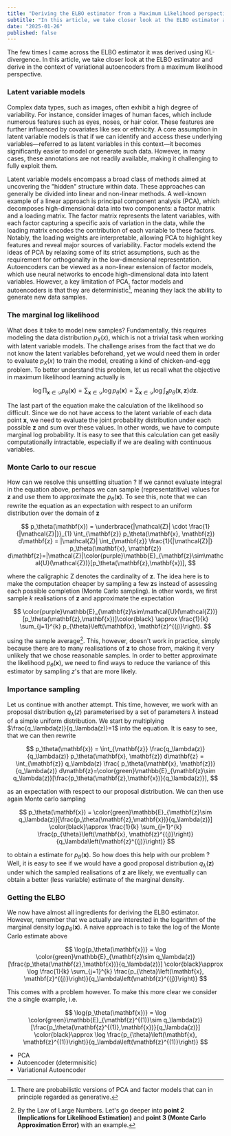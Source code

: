 ```yaml
---
title: "Deriving the ELBO estimator from a Maximum Likelihood perspective"
subtitle: "In this article, we take closer look at the ELBO estimator and derive in the context of variational autoencoders from a maximum likelihood perspective."
date: "2025-01-26"
published: false
---
```


The few times I came across the ELBO estimator it was derived using KL-divergence. In this article, we take closer look at the ELBO estimator and derive in the context of variational autoencoders from a maximum likelihood perspective.

### Latent variable models

<!-- Complex data types such as images contain a lot of variability. Consider for example images of (human) faces. Faces contain a multitude of features including eyes, noses or hair color. Further these features depend on various other covariates such as sex or ethnicity. A fundamental (and quite reasonable) assumption in latent variable models is that once we have access to these variables or features, which are this context also called latent variables, it is much easier to model or generate such data. However, often we unfortunately do not have accesss to such annotations making it difficult to leverage them. -->

Complex data types, such as images, often exhibit a high degree of variability. For instance, consider images of human faces, which include numerous features such as eyes, noses, or hair color. These features are further influenced by covariates like sex or ethnicity. A core assumption in latent variable models is that if we can identify and access these underlying variables—referred to as latent variables in this context—it becomes significantly easier to model or generate such data. However, in many cases, these annotations are not readily available, making it challenging to fully exploit them.

<!-- Latent variable models describe a large family of different approaches that can be used to learn the "hidden" structure of data. These can be roughly categorised in linear and non-linear approaches. The perhaps most well-known method is principal component analysis (PCA) which decomposes high-dimensional data into factor and loading matrices. The factor matrix can be considered as the latent variables of the data, where each factor is representative for a axis of variation in the data and is encoded in the loading matrix. Crucially, the loading weights are interpretable, meaning that PCA can elucidate important features and thus indicate important sources of variability. Factor models are similar to PCA, but relax some of the stringent assumptions which enforce, for example, orthogonality in the lower dimensional basis representation. -->

Latent variable models encompass a broad class of methods aimed at uncovering the "hidden" structure within data. These approaches can generally be divided into linear and non-linear methods. A well-known example of a linear approach is principal component analysis (PCA), which decomposes high-dimensional data into two components: a factor matrix and a loading matrix. The factor matrix represents the latent variables, with each factor capturing a specific axis of variation in the data, while the loading matrix encodes the contribution of each variable to these factors. Notably, the loading weights are interpretable, allowing PCA to highlight key features and reveal major sources of variability. Factor models extend the ideas of PCA by relaxing some of its strict assumptions, such as the requirement for orthogonality in the low-dimensional representation. Autoencoders can be viewed as a non-linear extension of factor models, which use neural networks to encode high-dimensional data into latent variables. However, a key limitation of PCA, factor models and autoencoders is that they are deterministic[^1], meaning they lack the ability to generate new data samples.

<!--
What does it take to model the new samples ? This fundamentally boils down to modelling the data distribution $p_X(x)$ and turns out to be not trivial in the case latent variable models. To understand this, recall that we don't know latent variables beforehand and so this becomes some sort of chicken and egg problem. We know that if we had only access to the latent variables it would be much easier to generate new data points, i.e. if we knew the eycolor, hair color and ethnicity we could generate a new face. On the other hand we cannot evaluate the probability -->

### The marginal log likelihood

What does it take to model new samples? Fundamentally, this requires modeling the data distribution $p_X(x)$, which is not a trivial task when working with latent variable models. The challenge arises from the fact that we do not know the latent variables beforehand, yet we would need them in order to evaluate $p_X(x)$ to train the model, creating a kind of chicken-and-egg problem. To better understand this problem, let us recall what the objective in maximum likelihood learning actually is

$$
\log \prod_{\mathbf{x} \in \mathcal{D}} p_\theta(\mathbf{x} )=\sum_{\mathbf{x} \in \mathcal{D}} \log p_\theta(\mathbf{x})=\sum_{\mathbf{x} \in \mathcal{D}} \log \int_{\mathbf{z}} p_\theta(\mathbf{x}, \mathbf{z}) d\mathbf{z}.
$$

The last part of the equation make the calculation of the likelihood so difficult. Since we do not have access to the latent variable of each data point $\mathbf{x}$, we need to evaluate the joint probability distribution under each possible $\mathbf{z}$ and sum over these values. In other words, we have to compute marginal log probability. It is easy to see that this calculation can get easily computationally intractable, especially if we are dealing with continuous variables.

### Monte Carlo to our rescue

How can we resolve this unsettling situation ? If we cannot evaluate integral in the equation above, perhaps we can sample (representatitive) values for $\mathbf{z}$ and use them to approximate the $p_\theta(\mathbf{x})$. To see this, note that we can rewrite the equation as an expectation with respect to an uniform distribution over the domain of $\mathbf{z}$

$$
p_\theta(\mathbf{x}) = \underbrace{|\mathcal{Z}| \cdot \frac{1}{|\mathcal{Z}|}}_{1} \int_{\mathbf{z}} p_\theta(\mathbf{x}, \mathbf{z}) d\mathbf{z} = |\mathcal{Z}| \int_{\mathbf{z}}  \frac{1}{|\mathcal{Z}|}  p_\theta(\mathbf{x}, \mathbf{z}) d\mathbf{z}=|\mathcal{Z}|\color{purple}\mathbb{E}_{\mathbf{z}\sim\mathcal{U}(\mathcal{Z})}[p_\theta(\mathbf{z},\mathbf{x})],
$$

where the caligraphic Z denotes the cardinality of $\mathbf{z}$. The idea here is to make the computation cheaper by sampling a few $\mathbf{z}$s instead of assessing each possible completion (Monte Carlo sampling). In other words, we first sample $k$ realisations of $\mathbf{z}$ and approximate the expectation

$$
\color{purple}\mathbb{E}_{\mathbf{z}\sim\mathcal{U}(\mathcal{Z})}[p_\theta(\mathbf{z},\mathbf{x})]\color{black} \approx \frac{1}{k} \sum_{j=1}^{k} p_{\theta}\left(\mathbf{x}, \mathbf{z}^{(j)}\right).
$$

using the sample average[^2]. This, however, doesn't work in practice, simply because there are to many realisations of $\mathbf{z}$ to chose from, making it very unlikely that we chose reasonable samples. In order to better approximate the likelihood $p_\theta(\mathbf{x})$, we need to find ways to reduce the variance of this estimator by sampling $z$'s that are more likely.

### Importance sampling

Let us continue with another attempt. This time, however, we work with an proposal distribution $q_\lambda(z)$ parameterised by a set of parameters $\lambda$ instead of a simple uniform distribution. We start by multiplying $\frac{q_\lambda(z)}{q_\lambda(z)}=1$ into the equation. It is easy to see, that we can then rewrite

$$
p_\theta(\mathbf{x}) = \int_{\mathbf{z}} \frac{q_\lambda(z)}{q_\lambda(z)} p_\theta(\mathbf{x}, \mathbf{z}) d\mathbf{z} =  \int_{\mathbf{z}} q_\lambda(z) \frac{  p_\theta(\mathbf{x}, \mathbf{z})}{q_\lambda(z)}  d\mathbf{z}=\color{green}\mathbb{E}_{\mathbf{z}\sim q_\lambda(z)}[\frac{p_\theta(\mathbf{z},\mathbf{x})}{q_\lambda(z)}],
$$

as an expectation with respect to our proposal distribution. We can then use again Monte carlo sampling

$$
p_\theta(\mathbf{x}) =  \color{green}\mathbb{E}_{\mathbf{z}\sim q_\lambda(z)}[\frac{p_\theta(\mathbf{z},\mathbf{x})}{q_\lambda(z)}] \color{black}\approx \frac{1}{k} \sum_{j=1}^{k} \frac{p_{\theta}\left(\mathbf{x}, \mathbf{z}^{(j)}\right)}{q_\lambda\left(\mathbf{z}^{(j)}\right)}
$$

to obtain a estimate for $p_\theta(\mathbf{x})$. So how does this help with our problem ? Well, it is easy to see if we would have a good proposal distribution $q_\lambda (\mathbf{z})$ under which the sampled realisations of $\mathbf{z}$ are likely, we eventually can obtain a better (less variable) estimate of the marginal density.

### Getting the ELBO

We now have almost all ingredients for deriving the ELBO estimator. However, remember that we actually are interested in the logarithm of the marginal density $\log{p_\theta(\mathbf{x})}$. A naive approach is to take the log of the Monte Carlo estimate above

$$
\log{p_\theta(\mathbf{x})} =  \log \color{green}\mathbb{E}_{\mathbf{z}\sim q_\lambda(z)}[\frac{p_\theta(\mathbf{z},\mathbf{x})}{q_\lambda(z)}] \color{black}\approx \log \frac{1}{k} \sum_{j=1}^{k} \frac{p_{\theta}\left(\mathbf{x}, \mathbf{z}^{(j)}\right)}{q_\lambda\left(\mathbf{z}^{(j)}\right)}
$$

This comes with a problem however. To make this more clear we consider the a single example, i.e.

$$
\log{p_\theta(\mathbf{x})} =  \log \color{green}\mathbb{E}_{\mathbf{z}^{(1)}\sim q_\lambda(z)}[\frac{p_\theta(\mathbf{z}^{(1)},\mathbf{x})}{q_\lambda(z)}] \color{black}\approx \log  \frac{p_{\theta}\left(\mathbf{x}, \mathbf{z}^{(1)}\right)}{q_\lambda\left(\mathbf{z}^{(1)}\right)}
$$

- PCA
- Autoencoder (determnisitic)
- Variational Autoencoder

[^1]: There are probabilistic versions of PCA and factor models that can in principle regarded as generative.
[^2]:
    By the Law of Large Numbers.
    Let's go deeper into **point 2 (Implications for Likelihood Estimation)** and **point 3 (Monte Carlo Approximation Error)** with an example.
